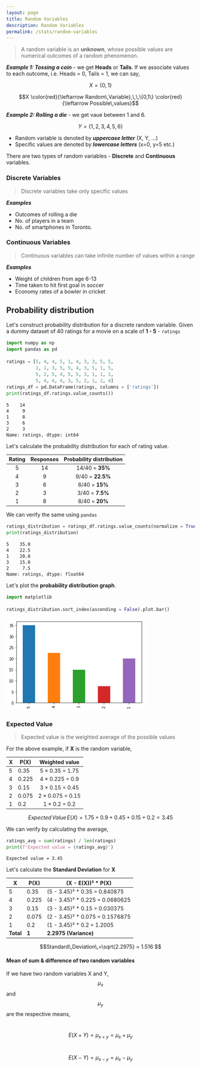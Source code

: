 ```yaml
---
layout: page
title: Random Variables
description: Random Variables
permalink: /stats/random-variables
---
```


> A random variable is an **unknown**, whose possible values are numerical outcomes of a random phenomenon.

***Example 1: Tossing a coin*** - we get **Heads** or **Tails**. If we associate values to each outcome, i.e. Heads = 0, Tails = 1, we can say,

$$X = \{0, 1\}$$

$$X \color{red}{\leftarrow Random\,Variable},\,\,\{0,1\} \color{red}{\leftarrow Possible\,values}$$

***Example 2: Rolling a die*** - we get vaue between 1 and 6.

$$Y = \{1, 2, 3, 4, 5, 6\}$$

* Random variable is denoted by ***uppercase letter*** (X, Y, ...)
* Specific values are denoted by ***lowercase letters*** (x=0, y=5 etc.)

There are two types of random variables - **Discrete** and **Continuous** variables.

### Discrete Variables

> Discrete variables take only specific values

***Examples***

* Outcomes of rolling a die
* No. of players in a team
* No. of smartphones in Toronto.

### Continuous Variables

> Continuous variables can take infinite number of values within a range

***Examples***

* Weight of children from age 6-13
* Time taken to hit first goal in soccer
* Economy rates of a bowler in cricket

## Probability distribution

Let's construct probability distribution for a discrete random variable. Given a dummy dataset of 40 ratings for a movie on a scale of **1 - 5** - `ratings`

```python
import numpy as np
import pandas as pd

ratings = [5, 4, 4, 5, 1, 4, 3, 3, 5, 5,
           1, 1, 3, 5, 5, 4, 3, 5, 1, 5,
           5, 2, 5, 4, 5, 5, 3, 1, 1, 1,
           5, 4, 4, 4, 3, 5, 2, 1, 2, 4]
ratings_df = pd.DataFrame(ratings, columns = ['ratings'])
print(ratings_df.ratings.value_counts())
```
```
5    14
4     9
1     8
3     6
2     3
Name: ratings, dtype: int64
```

Let's calculate the probability distribution for each of rating value.

| Rating | Responses | Probability distribution |
| :----: | :-------: | :----------------------: |
| 5      | 14        | 14/40 = **35%**          |
| 4      | 9         | 9/40 = **22.5%**         |
| 3      | 6         | 6/40 = **15%**           |
| 2      | 3         | 3/40 = **7.5%**          |
| 1      | 8         | 8/40 = **20%**           |

We can verify the same using `pandas`

```python
ratings_distribution = ratings_df.ratings.value_counts(normalize = True) * 100
print(ratings_distribution)
```
```
5    35.0
4    22.5
1    20.0
3    15.0
2     7.5
Name: ratings, dtype: float64
```

Let's plot the **probability distribution graph**.

```python
import matplotlib

ratings_distribution.sort_index(ascending = False).plot.bar()
```
![Probability Distribution - Ratings](images/probability-distribution-ratings.png)

### Expected Value

> Expected value is the weighted average of the possible values

For the above example, if **X** is the random variable,

| X  | P(X)   | Weighted value         |
| -- | ------ | :--------------------: |
| 5  | 0.35   | 5 &times; 0.35 = 1.75  | 
| 4  | 0.225  | 4 &times; 0.225 = 0.9  |
| 3  | 0.15   | 3 &times; 0.15 = 0.45  |
| 2  | 0.075  | 2 &times; 0.075 = 0.15 |
| 1  | 0.2    | 1 &times; 0.2 = 0.2    |

$$Expected\,Value\,E(X) = 1.75 + 0.9 + 0.45 + 0.15 + 0.2 = 3.45 $$

We can verify by calculating the average,

```python
ratings_avg = sum(ratings) / len(ratings)
print(f'Expected value = {ratings_avg}')
```
```
Expected value = 3.45
```

Let's calculate the **Standard Deviation** for **X**

| X         | P(X)   | (X - E(X))² * P(X)               |
| --------- | ------ | ------------------------------- |
| 5         | 0.35   | (5 - 3.45)² * 0.35 = 0.840875   | 
| 4         | 0.225  | (4 - 3.45)² * 0.225 = 0.0680625 |
| 3         | 0.15   | (3 - 3.45)² * 0.15 = 0.030375   |
| 2         | 0.075  | (2 - 3.45)² * 0.075 = 0.1576875 |
| 1         | 0.2    | (1 - 3.45)² * 0.2 = 1.2005      |
| **Total** | **1**  | **2.2975 (Variance)**           |

$$Standard\,Deviation\,=\sqrt{2.2975} = 1.516 $$

#### Mean of sum & difference of two random variables

If we have two random variables X and Y, $$\mu_x$$ and $$\mu_y$$ are the respective means,

&nbsp;$$E(X + Y) = \mu_{x + y} = \mu_x + \mu_y$$

&nbsp;$$E(X - Y) = \mu_{x - y} = \mu_x - \mu_y$$